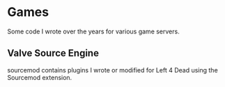 # Games

Some code I wrote over the years for various game servers.

## Valve Source Engine

sourcemod contains plugins I wrote or modified for Left 4 Dead using the Sourcemod extension.
